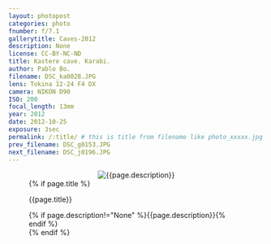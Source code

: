 ```yaml
---
layout: photopost
categories: photo
fnumber: f/7.1
gallerytitle: Caves-2012
description: None
license: CC-BY-NC-ND
title: Kastere cave. Karabi.
author: Pablo Bo.
filename: DSC_ka0028.JPG
lens: Tokina 12-24 F4 DX
camera: NIKON D90
ISO: 200
focal_length: 13mm
year: 2012
date: 2012-10-25
exposure: 3sec
permalink: /:title/ # this is title from filename like photo_xxxxx.jpg
prev_filename: DSC_g0153.JPG
next_filename: DSC_j0196.JPG
---
```


<figure style="">
<div id="photo" style="text-align: center;">
<img class="" src="{{ site.url }}/images/gallery/{{page.year}}/{{page.gallerytitle}}/{{page.filename}}" alt="{{page.description}}">
</div>
{% if page.title %}
<figcaption><p>{{page.title}}</p>{% if page.description!="None" %}{{page.description}}{% endif %}</figcaption>
{% endif %}
</figure>
